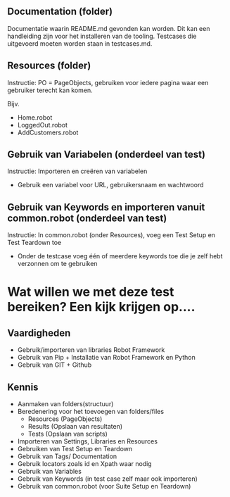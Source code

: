 ## Documentation (folder)
Documentatie waarin README.md gevonden kan worden. Dit kan een handleiding zijn voor het installeren van de tooling. Testcases die uitgevoerd moeten worden staan in testcases.md.

## Resources (folder)
Instructie: PO = PageObjects, gebruiken voor iedere pagina waar een gebruiker terecht kan komen.

Bijv.
* Home.robot
* LoggedOut.robot
* AddCustomers.robot

## Gebruik van Variabelen (onderdeel van test)
Instructie: Importeren en creëren van variabelen
* Gebruik een variabel voor URL, gebruikersnaam en wachtwoord

## Gebruik van Keywords en importeren vanuit common.robot (onderdeel van test)
Instructie: In common.robot (onder Resources), voeg een Test Setup en Test Teardown toe
- Onder de testcase voeg één of meerdere keywords toe die je zelf hebt verzonnen om te gebruiken

# Wat willen we met deze test bereiken? Een kijk krijgen op....
## Vaardigheden
- Gebruik/importeren van libraries Robot Framework
- Gebruik van Pip + Installatie van Robot Framework en Python
- Gebruik van GIT + Github

## Kennis
- Aanmaken van folders(structuur)
- Beredenering voor het toevoegen van folders/files
	- Resources (PageObjects)
	- Results (Opslaan van resultaten)
	- Tests (Opslaan van scripts)
- Importeren van Settings, Libraries en Resources
- Gebruiken van Test Setup en Teardown
- Gebruik van Tags/ Documentation
- Gebruik locators zoals id en Xpath waar nodig
- Gebruik van Variables
- Gebruik van Keywords (in test case zelf maar ook importeren)
- Gebruik van common.robot (voor Suite Setup en Teardown)